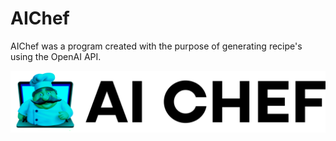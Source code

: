 # AIChef

AIChef was a program created with the purpose of generating recipe's using the OpenAI API.

![logo](https://github.com/LekkasGit/AIChef/blob/master/public/logo-image.png?raw=true)

